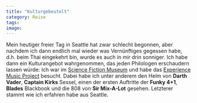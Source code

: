 ```yaml
---
title: "Kulturgebeutelt"
category: Reise
tags: 
image: 
---
```


Mein heutiger freier Tag in Seattle hat zwar schlecht begonnen, aber nachdem ich dann endlich mal wieder was Vernünftiges gegessen habe, d.h. beim Thai eingekehrt bin, wurde es auch in mir drin sonniger. Ich habe dann ein Kulturangebot wahrgenommen, das jeden Philologen erschaudern lassen würde: Ich war im [Science Fiction Museum](http://www.sfhomeworld.org/) und habe das [Experience Music Project](http://www.emplive.org/) besucht. Dabei habe ich unter anderem den Helm von **Darth Vader**, **Captain Kirks** Sessel, einen der ersten Auftritte der **Funky 4+1**, **Blades** Blackbook und die 808 von **Sir Mix-A-Lot** gesehen. Letzterer stammt wie ich erfahren habe aus Seattle.